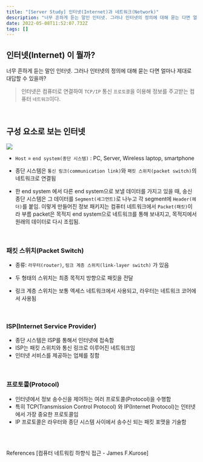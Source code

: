 ```yaml
---
title: "[Server Study] 인터넷(Internet)과 네트워크(Network)"
description: "너무 흔하게 듣는 말인 인터넷. 그러나 인터넷의 정의에 대해 묻는 다면 얼마나 제대로 대답할 수 있을까?인터넷은 컴퓨터로 연결하여 TCP/IP 통신 프로토콜을 이용해 정보를 주고받는 컴퓨터 네트워크이다.Host = end system(종단 시스템)		: PC, Serv"
date: 2022-05-08T11:52:07.732Z
tags: []
---
```


## 인터넷(Internet) 이 뭘까?
너무 흔하게 듣는 말인 인터넷. 
그러나 인터넷의 정의에 대해 묻는 다면 얼마나 제대로 대답할 수 있을까?

> 인터넷은 컴퓨터로 연결하여 `TCP/IP` 통신 `프로토콜`을 이용해 정보를 주고받는 컴퓨터 `네트워크`이다.

<br/>  

## 구성 요소로 보는 인터넷

![](/images/6036f733-9922-485f-8b10-f5bbb9bd07ec-image.png)


- `Host` = `end system(종단 시스템)`
	: PC, Server, Wireless laptop, smartphone

- 종단 시스템은 `통신 링크(communication link)`와 `패킷 스위치(packet switch)`의 네트워크로 연결됨

- 한 end system 에서 다른 end system으로 보낼 데이터를 가지고 있을 때, 송신 종단 시스템은 그 데이터를 `Segment(세그먼트)`로 나누고 각 segment에 `Header(헤더)`를 붙임.
이렇게 만들어진 정보 패키지는 컴퓨터 네트워크에서 `Packet(패킷)`이라 부름
packet은 목적지 end system으로 네트워크를 통해 보내지고, 목적지에서 원래의 데이터로 다시 조립됨.

<br/>  

### 패킷 스위치(Packet Switch)
- 종류:  `라우터(router)`, `링크 계층 스위치(link-layer switch)` 가 있음

- 두 형태의 스위치는 최종 목적지 방향으로 패킷을 전달
- 링크 계층 스위치는 보통 엑세스 네트워크에서 사용되고, 라우터는 네트워크 코어에서 사용됨

<br/>  

### ISP(Internet Service Provider)
- 종단 시스템은 ISP를 통해서 인터넷에 접속함
- ISP는 패킷 스위치와 통신 링크로 이루어진 네트워크임
- 인터넷 서비스를 제공하는 업체를 칭함

<br/>  

### 프로토콜(Protocol)
- 인터넷에서 정보 송수신을 제어하는 여러 프로토콜(Protocol)을 수행함
- 특히 TCP(Transmission Control Protocol) 와 IP(Internet Protocol)는 인터넷에서 가장 중요한 프로토콜임
- IP 프로토콜은 라우터와 종단 시스템 사이에서 송수신 되는 패킷 포맷을 기술함




<br/>  
<br/>  


References
[컴퓨터 네트워킹 하향식 접근 - James F.Kurose]
